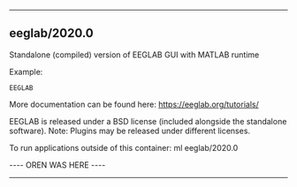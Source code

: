
----------------------------------
## eeglab/2020.0 ##
Standalone (compiled) version of EEGLAB GUI with MATLAB runtime

Example:
```
EEGLAB
```

More documentation can be found here: https://eeglab.org/tutorials/

EEGLAB is released under a BSD license (included alongside the standalone software). 
Note: Plugins may be released under different licenses.

To run applications outside of this container: ml eeglab/2020.0

---- OREN WAS HERE ----

----------------------------------
